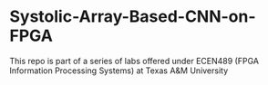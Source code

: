 # Systolic-Array-Based-CNN-on-FPGA
This repo is part of a series of labs offered under ECEN489 (FPGA Information Processing Systems) at Texas A&amp;M University
